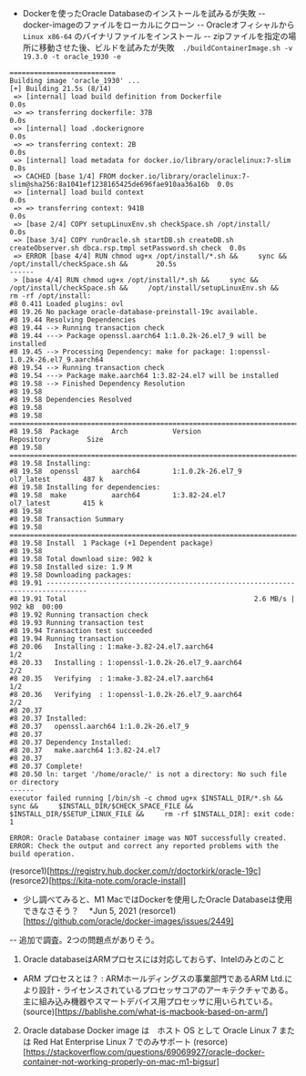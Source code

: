 - Dockerを使ったOracle Databaseのインストールを試みるが失敗 
-- docker-imageのファイルをローカルにクローン
-- Oracleオフィシャルから`Linux x86-64` のバイナリファイルをインストール
-- zipファイルを指定の場所に移動させた後、ビルドを試みたが失敗　`./buildContainerImage.sh -v 19.3.0 -t oracle_1930 -e`

```
==========================
Building image 'oracle_1930' ...
[+] Building 21.5s (8/14)                                                                                          
 => [internal] load build definition from Dockerfile                                                          0.0s
 => => transferring dockerfile: 37B                                                                           0.0s
 => [internal] load .dockerignore                                                                             0.0s
 => => transferring context: 2B                                                                               0.0s
 => [internal] load metadata for docker.io/library/oraclelinux:7-slim                                         0.8s
 => CACHED [base 1/4] FROM docker.io/library/oraclelinux:7-slim@sha256:8a1041ef1238165425de696fae910aa36a16b  0.0s
 => [internal] load build context                                                                             0.0s
 => => transferring context: 941B                                                                             0.0s
 => [base 2/4] COPY setupLinuxEnv.sh checkSpace.sh /opt/install/                                              0.0s
 => [base 3/4] COPY runOracle.sh startDB.sh createDB.sh createObserver.sh dbca.rsp.tmpl setPassword.sh check  0.0s
 => ERROR [base 4/4] RUN chmod ug+x /opt/install/*.sh &&     sync &&     /opt/install/checkSpace.sh &&       20.5s
------                                                                                                             
 > [base 4/4] RUN chmod ug+x /opt/install/*.sh &&     sync &&     /opt/install/checkSpace.sh &&     /opt/install/setupLinuxEnv.sh &&     rm -rf /opt/install:                                                                         
#8 0.411 Loaded plugins: ovl                                                                                       
#8 19.26 No package oracle-database-preinstall-19c available.                                                      
#8 19.44 Resolving Dependencies                                                                                    
#8 19.44 --> Running transaction check
#8 19.44 ---> Package openssl.aarch64 1:1.0.2k-26.el7_9 will be installed
#8 19.45 --> Processing Dependency: make for package: 1:openssl-1.0.2k-26.el7_9.aarch64
#8 19.54 --> Running transaction check
#8 19.54 ---> Package make.aarch64 1:3.82-24.el7 will be installed
#8 19.58 --> Finished Dependency Resolution
#8 19.58 
#8 19.58 Dependencies Resolved
#8 19.58 
#8 19.58 ================================================================================
#8 19.58  Package        Arch           Version                  Repository         Size
#8 19.58 ================================================================================
#8 19.58 Installing:
#8 19.58  openssl        aarch64        1:1.0.2k-26.el7_9        ol7_latest        487 k
#8 19.58 Installing for dependencies:
#8 19.58  make           aarch64        1:3.82-24.el7            ol7_latest        415 k
#8 19.58 
#8 19.58 Transaction Summary
#8 19.58 ================================================================================
#8 19.58 Install  1 Package (+1 Dependent package)
#8 19.58 
#8 19.58 Total download size: 902 k
#8 19.58 Installed size: 1.9 M
#8 19.58 Downloading packages:
#8 19.91 --------------------------------------------------------------------------------
#8 19.91 Total                                              2.6 MB/s | 902 kB  00:00     
#8 19.92 Running transaction check
#8 19.93 Running transaction test
#8 19.94 Transaction test succeeded
#8 19.94 Running transaction
#8 20.06   Installing : 1:make-3.82-24.el7.aarch64                                   1/2 
#8 20.33   Installing : 1:openssl-1.0.2k-26.el7_9.aarch64                            2/2 
#8 20.35   Verifying  : 1:make-3.82-24.el7.aarch64                                   1/2 
#8 20.36   Verifying  : 1:openssl-1.0.2k-26.el7_9.aarch64                            2/2 
#8 20.37 
#8 20.37 Installed:
#8 20.37   openssl.aarch64 1:1.0.2k-26.el7_9                                             
#8 20.37 
#8 20.37 Dependency Installed:
#8 20.37   make.aarch64 1:3.82-24.el7                                                    
#8 20.37 
#8 20.37 Complete!
#8 20.50 ln: target '/home/oracle/' is not a directory: No such file or directory
------
executor failed running [/bin/sh -c chmod ug+x $INSTALL_DIR/*.sh &&     sync &&     $INSTALL_DIR/$CHECK_SPACE_FILE &&     $INSTALL_DIR/$SETUP_LINUX_FILE &&     rm -rf $INSTALL_DIR]: exit code: 1

ERROR: Oracle Database container image was NOT successfully created.
ERROR: Check the output and correct any reported problems with the build operation.
```
(resorce1)[https://registry.hub.docker.com/r/doctorkirk/oracle-19c]
(resorce2)[https://kita-note.com/oracle-install]

- 少し調べてみると、M1 MacではDockerを使用したOracle Databaseは使用できなさそう？　 *Jun 5, 2021
(resorce1)[https://github.com/oracle/docker-images/issues/2449]

-- 追加で調査。2つの問題点がありそう。
1. Oracle databaseはARMプロセスには対応しておらず、Intelのみとのこと
  - ARM プロセスとは？ : ARMホールディングスの事業部門であるARM Ltd.により設計・ライセンスされているプロセッサコアのアーキテクチャである。
主に組み込み機器やスマートデバイス用プロセッサに用いられている。　(source)[https://bablishe.com/what-is-macbook-based-on-arm/]
2. Oracle database Docker image は　ホスト OS として Oracle Linux 7 または Red Hat Enterprise Linux 7 でのみサポート
(resorce)[https://stackoverflow.com/questions/69069927/oracle-docker-container-not-working-properly-on-mac-m1-bigsur]





